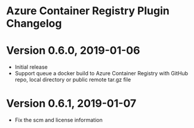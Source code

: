 # Azure Container Registry Plugin Changelog

# Version 0.6.0, 2019-01-06
* Initial release
* Support queue a docker build to Azure Container Registry with GitHub repo, local directory or public remote tar.gz file

# Version 0.6.1, 2019-01-07
* Fix the scm and license information